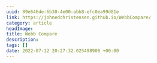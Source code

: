 ```yaml
---
uuid: 89e646de-6b30-4e00-abb8-efc0ea99d81e
link: https://johnedchristensen.github.io/WebbCompare/
category: article
headImage: 
title: Webb Compare
description: 
tags: []
date: 2022-07-12 20:27:32.025498908 +00:00
---
```


